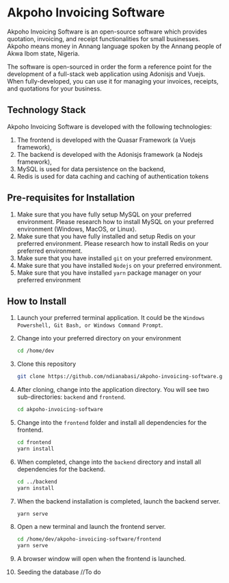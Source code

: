 # Akpoho Invoicing Software

Akpoho Invoicing Software is an open-source software which provides quotation, invoicing, and receipt functionalities for small businesses. Akpoho means money in Annang language spoken by the Annang people of Akwa Ibom state, Nigeria.

The software is open-sourced in order the form a reference point for the development of a full-stack web application using Adonisjs and Vuejs. When fully-developed, you can use it for managing your invoices, receipts, and quotations for your business.

## Technology Stack

Akpoho Invoicing Software is developed with the following technologies:
1. The frontend is developed with the Quasar Framework (a Vuejs framework),
2. The backend is developed with the Adonisjs framework (a Nodejs framework),
3. MySQL is used for data persistence on the backend,
4. Redis is used for data caching and caching of authentication tokens

## Pre-requisites for Installation

1. Make sure that you have fully setup MySQL on your preferred environment. Please research how to install MySQL on your preferred environment (Windows, MacOS, or Linux).
2. Make sure that you have fully installed and setup Redis on your preferred environment. Please research how to install Redis on your preferred environment.
3. Make sure that you have installed `git` on your preferred environment.
4. Make sure that you have installed `Nodejs` on your preferred environment.
5. Make sure that you have installed `yarn` package manager on your preferred environment

## How to Install

1. Launch your preferred terminal application. It could be the `Windows Powershell, Git Bash, or Windows Command Prompt`.

2. Change into your preferred directory on your environment
   
    ```bash
    cd /home/dev
    ```
3. Clone this repository
    ```bash
    git clone https://github.com/ndianabasi/akpoho-invoicing-software.git
    ```
4. After cloning, change into the application directory. You will see two sub-directories: `backend` and `frontend`.
    ```bash
    cd akpoho-invoicing-software
    ```
5. Change into the `frontend` folder and install all dependencies for the frontend.
    ```bash
    cd frontend
    yarn install
    ```
6. When completed, change into the `backend` directory and install all dependencies for the backend.
    ```bash
    cd ../backend
    yarn install
    ```
7. When the backend installation is completed, launch the backend server.
    ```bash
    yarn serve
    ```
8. Open a new terminal and launch the frontend server.
    ```bash
    cd /home/dev/akpoho-invoicing-software/frontend
    yarn serve
    ```
9. A browser window will open when the frontend is launched.
10. Seeding the database //To do
